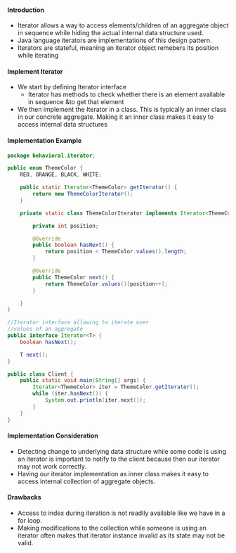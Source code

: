 
#### Introduction
* Iterator allows a way to access elements/children of an aggregate object in sequence while hiding the actual internal data structure used.
* Java language iterators are implementations of this design pattern.
* Iterators are stateful, meaning an iterator object remebers its position while iterating

#### Implement Iterator
* We start by defining Iterator interface
  * Iterator has methods to check whether there is an element available in sequence &to get that element
* We then implement the Iterator in a class. This is typically an inner class in our concrete aggregate. Making it an inner class makes it easy to access internal data structures

#### Implementation Example

```java
package behavioral.iterator;

public enum ThemeColor {
	RED, ORANGE, BLACK, WHITE;

	public static Iterator<ThemeColor> getIterator() {
		return new ThemeColorIterator();
	}

	private static class ThemeColorIterator implements Iterator<ThemeColor> {

		private int position;

		@Override
		public boolean hasNext() {
			return position < ThemeColor.values().length;
		}

		@Override
		public ThemeColor next() {
			return ThemeColor.values()[position++];
		}

	}
}

//Iterator interface allowing to iterate over
//values of an aggregate
public interface Iterator<T> {
	boolean hasNext();

	T next();
}

public class Client {
	public static void main(String[] args) {
		Iterator<ThemeColor> iter = ThemeColor.getIterator();
		while (iter.hasNext()) {
			System.out.println(iter.next());
		}
	}
}
```

#### Implementation Consideration

* Detecting change to underlying data structure while some code is using an iterator is important to notify to the client because then our iterator may not work correctly.
* Having our iterator implementation as inner class makes it easy to access internal collection of aggregate objects.

#### Drawbacks
* Access to index during iteration is not readily available like we have in a for loop.
* Making modifications to the collection while someone is using an iterator often makes that iterator instance invalid as its state may not be valid.